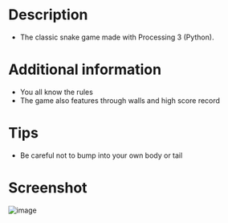 # Description
- The classic snake game made with Processing 3 (Python).

# Additional information
- You all know the rules
- The game also features through walls and high score record

# Tips
- Be careful not to bump into your own body or tail

# Screenshot
![image](C:\Users\smari\PycharmProjects\snake-game\screenshot.png)